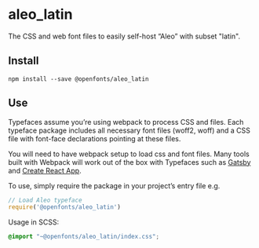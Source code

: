
# aleo_latin

The CSS and web font files to easily self-host “Aleo” with subset "latin".

## Install

`npm install --save @openfonts/aleo_latin`

## Use

Typefaces assume you’re using webpack to process CSS and files. Each typeface
package includes all necessary font files (woff2, woff) and a CSS file with
font-face declarations pointing at these files.

You will need to have webpack setup to load css and font files. Many tools built
with Webpack will work out of the box with Typefaces such as [Gatsby](https://github.com/gatsbyjs/gatsby)
and [Create React App](https://github.com/facebookincubator/create-react-app).

To use, simply require the package in your project’s entry file e.g.

```javascript
// Load Aleo typeface
require('@openfonts/aleo_latin')
```

Usage in SCSS:
```scss
@import "~@openfonts/aleo_latin/index.css";
```
